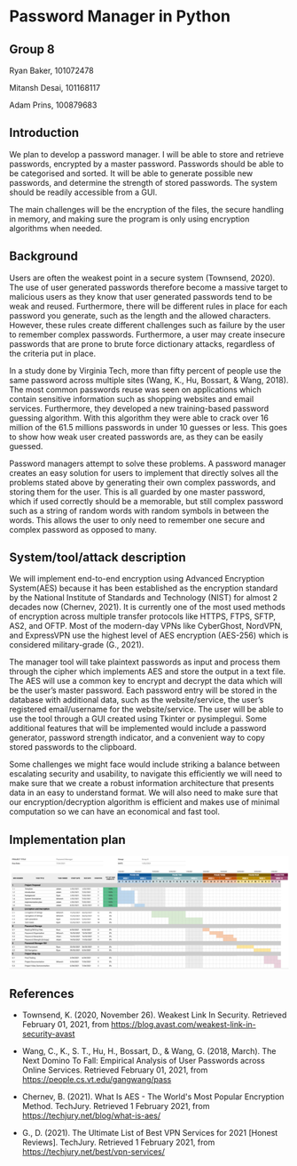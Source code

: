 # Password Manager in Python

## Group 8
Ryan Baker, 101072478

Mitansh Desai, 101168117

Adam Prins, 100879683

## Introduction
We plan to develop a password manager. I will be able to store and retrieve passwords, encrypted by a master password. Passwords should be able to be categorised and sorted. It will be able to generate possible new passwords, and determine the strength of stored passwords. The system should be readily accessible from a GUI.

The main challenges will be the encryption of the files, the secure handling in memory, and making sure the program is only using encryption algorithms when needed.

## Background
Users are often the weakest point in a secure system (Townsend, 2020). The use of user generated passwords therefore become a massive target to malicious users as they know that user generated passwords tend to be weak and reused. Furthermore, there will be different rules in place for each password you generate, such as the length and the allowed characters. However, these rules create different challenges such as failure by the user to remember complex passwords. Furthermore, a user may create insecure passwords that are prone to brute force dictionary attacks, regardless of the criteria put in place.

In a study done by Virginia Tech, more than fifty percent of people use the same password across multiple sites (Wang, K., Hu, Bossart, & Wang, 2018). The most common passwords reuse was seen on applications which contain sensitive information such as shopping websites and email services. Furthermore, they developed a new training-based password guessing algorithm. With this algorithm they were able to crack over 16 million of the 61.5 millions passwords in under 10 guesses or less. This goes to show how weak user created passwords are, as they can be easily guessed.

Password managers attempt to solve these problems. A password manager creates an easy solution for users to implement that directly solves all the problems stated above by generating their own complex passwords, and storing them for the user. This is all guarded by one master password, which if used correctly should be a memorable, but still complex password such as a string of random words with random symbols in between the words. This allows the user to only need to remember one secure and complex password as opposed to many.

## System/tool/attack description
We will implement end-to-end encryption using Advanced Encryption System(AES) because it has been established as the encryption standard by the National Institute of Standards and Technology (NIST) for almost 2 decades now (Chernev, 2021). It is currently one of the most used methods of encryption across multiple transfer protocols like HTTPS, FTPS, SFTP, AS2, and OFTP. Most of the modern-day VPNs like CyberGhost, NordVPN, and ExpressVPN use the highest level of AES encryption (AES-256) which is considered military-grade (G., 2021).

The manager tool will take plaintext passwords as input and process them through the cipher which implements AES and store the output in a text file. The AES will use a common key to encrypt and decrypt the data which will be the user’s master password. Each password entry will be stored in the database with additional data, such as the website/service, the user’s registered email/username for the website/service. The user will be able to use the tool through a GUI created using Tkinter or pysimplegui. Some additional features that will be implemented would include a password generator, password strength indicator, and a convenient way to copy stored passwords to the clipboard.

Some challenges we might face would include striking a balance between escalating security and usability, to navigate this efficiently we will need to make sure that we create a robust information architecture that presents data in an easy to understand format. We will also need to make sure that our encryption/decryption algorithm is efficient and makes use of minimal computation so we can have an economical and fast tool.

## Implementation plan

![Gantt Chart](/docs/GanttChart.png)

## References

* Townsend, K. (2020, November 26). Weakest Link In Security. Retrieved February 01, 2021, from https://blog.avast.com/weakest-link-in-security-avast

* Wang, C., K., S. T., Hu, H., Bossart, D., & Wang, G. (2018, March). The Next Domino To Fall: Empirical Analysis of User Passwords across Online Services. Retrieved February 01, 2021, from https://people.cs.vt.edu/gangwang/pass

* Chernev, B. (2021). What Is AES - The World's Most Popular Encryption Method. TechJury. Retrieved 1 February 2021, from https://techjury.net/blog/what-is-aes/

* G., D. (2021). The Ultimate List of Best VPN Services for 2021 [Honest Reviews]. TechJury. Retrieved 1 February 2021, from https://techjury.net/best/vpn-services/
